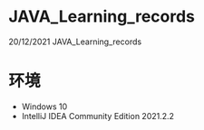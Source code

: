 # JAVA_Learning_records
20/12/2021 JAVA_Learning_records
# 环境
* Windows 10
* IntelliJ IDEA Community Edition 2021.2.2
